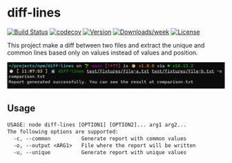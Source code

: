 # diff-lines

[![Build Status](https://app.travis-ci.com/ulisesantana/diff-lines.svg?branch=main)](https://app.travis-ci.com/ulisesantana/diff-lines)
[![codecov](https://codecov.io/gh/ulisesantana/diff-lines/branch/main/graph/badge.svg?token=RuP84Q4Un9)](https://codecov.io/gh/ulisesantana/diff-lines)
[![Version](https://img.shields.io/npm/v/@ulisesantana%2Fdiff-lines.svg)](https://www.npmjs.com/package/@ulisesantana/diff-lines)
[![Downloads/week](https://img.shields.io/npm/dw/@ulisesantana%2Fdiff-lines.svg)](https://npmjs.org/package/@ulisesantana/diff-lines)
[![License](https://img.shields.io/npm/l/@ulisesantana%2Fdiff-lines.svg)](https://github.com/ulisesantana/diff-lines/blob/master/package.json)

This project make a diff between two files and extract the unique and common 
lines based only on values instead of values and position.

![Use example](docs/use.png)

## Usage

```shell
USAGE: node diff-lines [OPTION1] [OPTION2]... arg1 arg2...
The following options are supported:
  -c, --common          Generate report with common values
  -o, --output <ARG1>   File where the report will be written
  -u, --unique          Generate report with unique values
```
